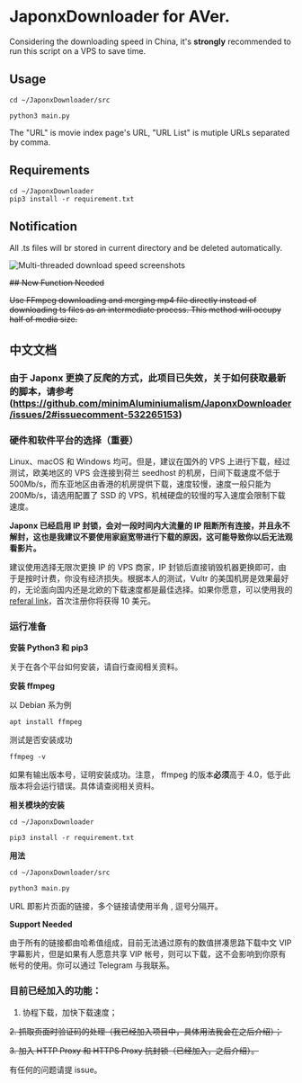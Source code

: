 # JaponxDownloader for AVer. 

Considering the downloading speed in China, it's **strongly** recommended to run this script on a VPS to save time.

## Usage

```
cd ~/JaponxDownloader/src

python3 main.py
```

The "URL" is movie index page's URL, "URL List" is mutiple URLs separated by comma.


## Requirements

```
cd ~/JaponxDownloader
pip3 install -r requirement.txt
```

## Notification

All .ts files will br stored in current directory and be deleted automatically.



![Multi-threaded download speed screenshots](https://ws1.sinaimg.cn/large/006tNc79ly1g23vk5oma6j31c202uq38.jpg)

~~## New Function Needed~~

~~Use FFmpeg downloading and merging mp4 file directly instead of downloading ts files as an intermediate process. This method will occupy half of media size.~~


## 中文文档


### 由于 Japonx 更换了反爬的方式，此项目已失效，关于如何获取最新的脚本，请参考(https://github.com/minimAluminiumalism/JaponxDownloader/issues/2#issuecomment-532265153)

### 硬件和软件平台的选择（重要）
Linux、macOS 和 Windows 均可。但是，建议在国外的 VPS 上进行下载，经过测试，欧美地区的 VPS 会连接到荷兰 seedhost 的机房，日间下载速度不低于 500Mb/s，而东亚地区由香港的机房提供下载，速度较慢，速度一般只能为 200Mb/s，请选用配置了 SSD 的 VPS，机械硬盘的较慢的写入速度会限制下载速度。

**Japonx 已经启用 IP 封锁，会对一段时间内大流量的 IP 阻断所有连接，并且永不解封，这也是我建议不要使用家庭宽带进行下载的原因，这可能导致你以后无法观看影片。**

建议使用选择无限次更换 IP 的 VPS 商家，IP 封锁后直接销毁机器更换即可，由于是按时计费，你没有经济损失。根据本人的测试，Vultr 的美国机房是效果最好的，无论面向国内还是北欧的下载速度都是最佳选择。如果你愿意，可以使用我的 [referal link](https://www.vultr.com/?ref=7176364)，首次注册你将获得 10 美元。

### 运行准备

**安装 Python3 和 pip3**

关于在各个平台如何安装，请自行查阅相关资料。

**安装 ffmpeg**

以 Debian 系为例

```apt install ffmpeg```

测试是否安装成功

```ffmpeg -v```

如果有输出版本号，证明安装成功。注意， ffmpeg 的版本**必须**高于 4.0，低于此版本将会运行错误。具体请查阅相关资料。

**相关模块的安装**

```
cd ~/JaponxDownloader

pip3 install -r requirement.txt
```


**用法**

```
cd ~/JaponxDownloader/src

python3 main.py
```

URL 即影片页面的链接，多个链接请使用半角 , 逗号分隔开。


**Support Needed**

由于所有的链接都由哈希值组成，目前无法通过原有的数值拼凑思路下载中文 VIP 字幕影片，但是如果有人愿意共享 VIP 帐号，则可以下载，这不会影响到你原有帐号的使用。你可以通过 Telegram 与我联系。



### 目前已经加入的功能：


1. 协程下载，加快下载速度；

~~2. 抓取页面时验证码的处理（我已经加入项目中，具体用法我会在之后介绍）；~~

~~3. 加入 HTTP Proxy 和 HTTPS Proxy 抗封锁（已经加入，之后介绍）。~~


有任何的问题请提 issue。


